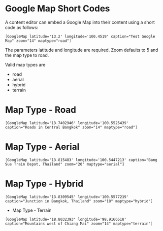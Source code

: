 # Google Map Short Codes
A content editor can embed a Google Map into their content using a short code as follows:
```
[GoogleMap latitude='13.2' longitude='100.4519' caption="Test Google Map" zoom="14" maptype="road"]
```
The parameters latitude and longitude are required.  Zoom defaults to 5 and the map type to road.

Valid map types are
* road
* aerial
* hybrid
* terrain

# Map Type - Road
```
[GoogleMap latitude='13.7402946' longitude='100.5525439' caption="Roads in Central Bangkok" zoom="14" maptype="road"]
```

# Map Type - Aerial
```
[GoogleMap latitude='13.815483' longitude='100.5447213' caption="Bang Sue Train Depot, Thailand" zoom="20" maptype="aerial"]
```

# Map Type - Hybrid
```
[GoogleMap latitude='13.8309545' longitude='100.5577219' caption="Junction in Bangkok, Thailand" zoom="18" maptype="hybrid"]
```

* Map Type - Terrain
```
[GoogleMap latitude='18.8032393' longitude='98.9166518' caption="Mountains west of Chiang Mai" zoom="14" maptype="terrain"]
```
